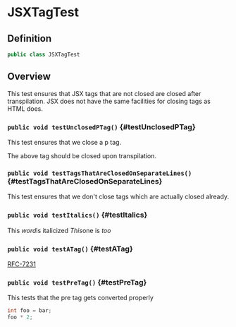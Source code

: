 # JSXTagTest

## Definition

```java
public class JSXTagTest
```

## Overview

This test ensures that JSX tags that are not closed are closed after
transpilation. JSX does not have the same facilities for closing tags
as HTML does.

### `public void testUnclosedPTag()` {#testUnclosedPTag}

This test ensures that we close a p tag.
<p/>
The above tag should be closed upon transpilation.

### `public void testTagsThatAreClosedOnSeparateLines()` {#testTagsThatAreClosedOnSeparateLines}

<p>
This test ensures that we don't close tags which are actually
closed already.
</p>

### `public void testItalics()` {#testItalics}

This <i>word</i>is italicized
<i>This</i>one is <i>too</i>

### `public void testATag()` {#testATag}

<a href="https://tools.ietf.org/html/rfc7231#section-4.3">RFC-7231</a>

### `public void testPreTag()` {#testPreTag}

This tests that the pre tag gets converted properly

```java
int foo = bar;
foo * 2;
```

